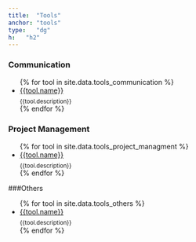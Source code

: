 ```yaml
---
title:  "Tools"
anchor: "tools"
type:   "dg"
h:   "h2"
---
```


<section id="tools_communication" name="tools_communication"></section>

### Communication
<ul class="list-group row list-rw tools">
{% for tool in site.data.tools_communication %}
    <li class="list-group-item col-xs-12 col-md-3 text-center">
        <a href="{{tool.url}}" target="_blank">{{tool.name}}</a><br/>
        <sub>{{tool.description}}</sub>
    </li>          
{% endfor %}
</ul>

<section id="tools_prj_management" name="tools_prj_management"></section>

### Project Management
<ul class="list-group row list-rw tools">
{% for tool in site.data.tools_project_managment %}
    <li class="list-group-item col-xs-12 col-md-3 text-center">
        <a href="{{tool.url}}" target="_blank">{{tool.name}}</a><br/>
        <sub>{{tool.description}}</sub>
    </li>          
{% endfor %}
</ul>

<section id="tools_others" name="tools_others"></section>

###Others
<ul class="list-group row list-rw tools">
{% for tool in site.data.tools_others %}
    <li class="list-group-item col-xs-12 col-md-3 text-center">
        <a href="{{tool.url}}" target="_blank">{{tool.name}}</a><br/>
        <sub>{{tool.description}}</sub>
    </li>          
{% endfor %}
</ul>




